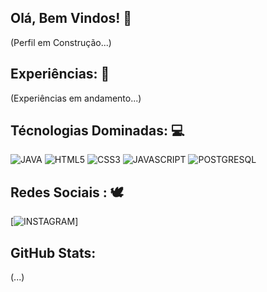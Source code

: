 ## Olá, Bem Vindos! 👋
(Perfil em Construção...)

## Experiências: 🚀
(Experiências em andamento...)

## Técnologias Dominadas: 💻
![JAVA](<img width="111" height="150" alt="image" src="https://github.com/user-attachments/assets/a0e9c5bf-89ea-4f64-8ddc-31f865858874" />
) ![HTML5](<img width="106" height="150" alt="image" src="https://github.com/user-attachments/assets/90fc1418-06c7-43cc-9742-5ee00efbf3aa" />
) ![CSS3](<img width="106" height="150" alt="image" src="https://github.com/user-attachments/assets/1e24fc25-3779-494b-bc33-0b57bd78f043" />
) ![JAVASCRIPT](<img width="150" height="150" alt="image" src="https://github.com/user-attachments/assets/172db674-6adf-4e6e-8ea3-8c6e78ed8f7e" />
) ![POSTGRESQL](<img width="145" height="150" alt="image" src="https://github.com/user-attachments/assets/5d64fd92-ecdf-4384-b79f-60fc0ec18303" />
)

## Redes Sociais : 🕊️
[![INSTAGRAM](https://www.instagram.com/lu__pq/)]

## GitHub Stats:
(...)
